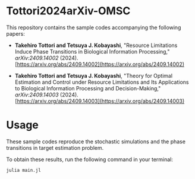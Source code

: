 # Tottori2024arXiv-OMSC
This repository contains the sample codes accompanying the following papers:

- **Takehiro Tottori and Tetsuya J. Kobayashi**, "Resource Limitations Induce Phase Transitions in Biological Information Processing," *arXiv:2409.14002* (2024).  
  [https://arxiv.org/abs/2409.14002](https://arxiv.org/abs/2409.14002)

- **Takehiro Tottori and Tetsuya J. Kobayashi**, "Theory for Optimal Estimation and Control under Resource Limitations and Its Applications to Biological Information Processing and Decision-Making," *arXiv:2409.14003* (2024).  
  [https://arxiv.org/abs/2409.14003](https://arxiv.org/abs/2409.14003)

# Usage

These sample codes reproduce the stochastic simulations and the phase transitions in target estimation problem. 

To obtain these results, run the following command in your terminal:

`julia main.jl`
